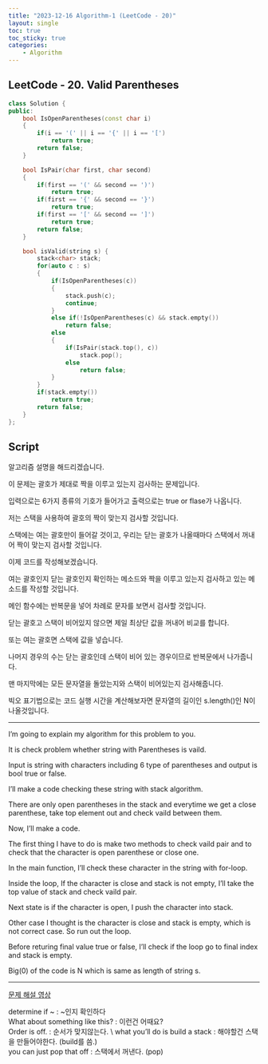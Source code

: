 ```yaml
---
title: "2023-12-16 Algorithm-1 (LeetCode - 20)"
layout: single
toc: true
toc_sticky: true
categories:     
    - Algorithm
---
```


## LeetCode - 20. Valid Parentheses

```c++
class Solution {
public:
    bool IsOpenParentheses(const char i)
    {
        if(i == '(' || i == '{' || i == '[')
            return true;
        return false;
    }

    bool IsPair(char first, char second)
    {
        if(first == '(' && second == ')')
            return true;
        if(first == '{' && second == '}')
            return true;
        if(first == '[' && second == ']')
            return true;
        return false;
    }

    bool isValid(string s) {
        stack<char> stack;
        for(auto c : s)
        {
            if(IsOpenParentheses(c))
            {
                stack.push(c);
                continue;
            }
            else if(!IsOpenParentheses(c) && stack.empty())
                return false;
            else
            {
                if(IsPair(stack.top(), c))
                    stack.pop();
                else
                    return false;
            }
        }
        if(stack.empty())
            return true;
        return false;
    }
};
```

## Script

알고리즘 설명을 해드리겠습니다.

이 문제는 괄호가 제대로 짝을 이루고 있는지 검사하는 문제입니다.

입력으로는 6가지 종류의 기호가 들어가고 출력으로는 true or flase가 나옵니다.

저는 스택을 사용하여 괄호의 짝이 맞는지 검사할 것입니다.

스택에는 여는 괄호만이 들어갈 것이고, 우리는 닫는 괄호가 나올때마다 스택에서 꺼내어 짝이 맞는지 검사할 것입니다.

이제 코드를 작성해보겠습니다.

여는 괄호인지 닫는 괄호인지 확인하는 메소드와 짝을 이루고 있는지 검사하고 있는 메소드를 작성할 것입니다.

메인 함수에는 반복문을 넣어 차례로 문자를 보면서 검사할 것입니다.

닫는 괄호고 스택이 비어있지 않으면 제일 최상단 값을 꺼내어 비교를 합니다.

또는 여는 괄호면 스택에 값을 넣습니다.

나머지 경우의 수는 닫는 괄호인데 스택이 비어 있는 경우이므로 반복문에서 나가줍니다.

맨 마지막에는 모든 문자열을 돌았는지와 스택이 비어있는지 검사해줍니다.

빅오 표기법으로는 코드 실행 시간을 계산해보자면 문자열의 길이인  s.length()인 N이 나올것입니다.

---

I’m going to explain my algorithm for this problem to you.

It is check problem whether string with Parentheses is vaild.

Input is string with characters including 6 type of parentheses and output is bool true or false.

I’ll make a code checking these string with stack algorithm.

There are only open parentheses in the stack and everytime we get a close parenthese, take top element out and check vaild between them.

Now, I’ll make a code.

The first thing I have to do is make two methods to check vaild pair and to check that the character is open parenthese or close one.

In the main function, I’ll check these character in the string with for-loop.

Inside the loop, If the character is close and stack is not empty, I’ll take the top value of stack and check vaild pair.

Next state is if the character is open, I push the character into stack.

Other case I thought is the character is close and stack is empty, which is not correct case. So run out the  loop.

Before returing final value true or false, I’ll check if the loop go to final index and stack is empty.

Big(0) of the code is N which is same as length of string s.


---

[문제 해설 영상](https://www.youtube.com/watch?v=lNYozout6FM)

determine if ~ : ~인지 확인하다 \
What about something like this? : 이런건 어때요? \
Order is off. : 순서가 맞지않는다. \ 
what you’ll do is build a stack : 해야할건 스택을 만들어야한다. (build를 씀.) \
you can just pop that off : 스택에서 꺼낸다. (pop)